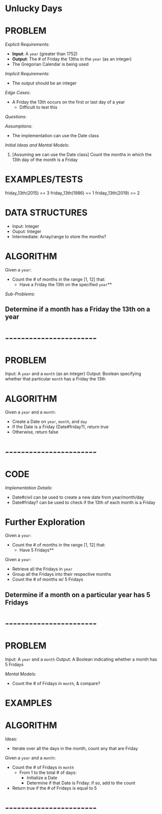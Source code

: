 # Unlucky Days

# PROBLEM

*Explicit Requirements*:
- **Input**: A `year` (greater than 1752)
- **Output**: The # of Friday the 13ths in the `year` (as an integer)
- The Gregorian Calendar is being used

*Implicit Requirements*:
- The output should be an integer

*Edge Cases*:
- A Friday the 13th occurs on the first or last day of a year
  - Difficult to test this

*Questions*:

*Assumptions*:
- The implementation can use the Date class

*Initial Ideas and Mental Models*:
1. [Assuming we can use the Date class] Count the months in which the 13th day of the month is a Friday

# EXAMPLES/TESTS

friday_13th(2015) == 3
friday_13th(1986) == 1
friday_13th(2019) == 2

# DATA STRUCTURES

- Input: Integer
- Ouput: Integer
- Intermediate: Array/range to store the months?

# ALGORITHM

Given a `year`:
- Count the # of months in the range [1, 12] that:
  - Have a Friday the 13th on the specified `year`**

*Sub-Problems*:

## Determine if a month has a Friday the 13th on a year

# -----------------------
# PROBLEM

Input: A `year` and a `month` (as an integer)
Output: Boolean specifying whether that particular `month` has a Friday the 13th

# ALGORITHM

Given a `year` and a `month`:
- Create a Date on `year`, `month`, and `day`
- If the Date is a Friday (Date#friday?), return true
- Otherwise, return false

# -----------------------


# CODE

*Implementation Details*:
- Date#civil can be used to create a new date from year/month/day
- Date#friday? can be used to check if the 13th of each month is a Friday

# Further Exploration

Given a `year`:
- Count the # of months in the range [1, 12] that:
  - Have 5 Fridays**

Given a `year`:
- Retrieve all the Fridays in `year`
- Group all the Fridays into their respective months
- Count the # of months w/ 5 Fridays

## Determine if a month on a particular year has 5 Fridays

# -----------------------
# PROBLEM

Input: A `year` and a `month`
Output: A Boolean indicating whether a month has 5 Fridays

*Mental Models*:
- Count the # of Fridays in `month`, & compare?

# EXAMPLES



# ALGORITHM

Ideas:
- Iterate over all the days in the month, count any that are Friday

Given a `year` and a `month`:
- Count the # of Fridays in `month`
  - From 1 to the total # of days:
    - Initialize a Date
    - Determine if that Date is Friday: if so, add to the count
- Return true if the # of Fridays is equal to 5

# -----------------------

